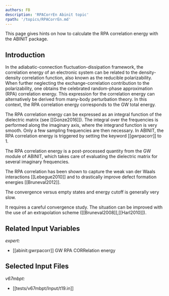 ```yaml
---
authors: FB
description: 'RPACorrEn Abinit topic'
rpath: '/topics/RPACorrEn.md'
---
```

<!--
This file is automatically generated by mksite.py. All changes will be lost.
Change the input yaml files or the python code
-->

This page gives hints on how to calculate the RPA correlation energy with the ABINIT package.

## Introduction

In the adiabatic-connection fluctuation-dissipation framework, the correlation
energy of an electronic system can be related to the density-density
correlation function, also known as the reducible polarizability. When further
neglecting the exchange-correlation contribution to the polarizability, one
obtains the celebrated random-phase approximation (RPA) correlation energy.
This expression for the correlation energy can alternatively be derived from
many-body perturbation theory. In this context, the RPA correlation energy
corresponds to the GW total energy.

The RPA correlation energy can be expressed as an integral function of the
dielectric matrix (see [[Gonze2016]]). The integral over the frequencies is
performed along the imaginary axis, where the integrand function is very
smooth. Only a few sampling frequencies are then necessary. In ABINIT, the RPA
correlation energy is triggered by setting the keyword [[gwrpacorr]] to 1.

The RPA correlation energy is a post-processed quantity from the GW module of
ABINIT, which takes care of evaluating the dielectric matrix for several
imaginary frequencies.

The RPA correlation has been shown to capture the weak van der Waals
interactions [[Lebegue2010]] and to drastically improve defect formation
energies [[Bruneval2012]].

The convergence versus empty states and energy cutoff is generally very slow.

It requires a careful convergence study. The situation can be improved with
the use of an extrapolation scheme ([[Bruneval2008]],[[Harl2010]]).



## Related Input Variables

*expert:*

- [[abinit:gwrpacorr]]  GW RPA CORRelation energy
 

## Selected Input Files

*v67mbpt:*

- [[tests/v67mbpt/Input/t19.in]]
 

